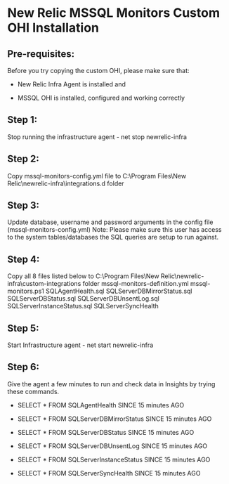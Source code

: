# New Relic MSSQL Monitors Custom OHI Installation

## Pre-requisites:

Before you try copying the custom OHI, please make sure that:

* New Relic Infra Agent is installed and

* MSSQL OHI is installed, configured and working correctly

## Step 1:

Stop running the infrastructure agent - net stop newrelic-infra

## Step 2:

Copy mssql-monitors-config.yml file to C:\Program Files\New Relic\newrelic-infra\integrations.d folder

## Step 3:

Update database, username and password arguments in the config file (mssql-monitors-config.yml)
Note: Please make sure this user has access to the system tables/databases the SQL queries are setup to run against.

## Step 4:

Copy all 8 files listed below to C:\Program Files\New Relic\newrelic-infra\custom-integrations folder
mssql-monitors-definition.yml
mssql-monitors.ps1
SQLAgentHealth.sql
SQLServerDBMirrorStatus.sql
SQLServerDBStatus.sql
SQLServerDBUnsentLog.sql
SQLServerInstanceStatus.sql
SQLServerSyncHealth

## Step 5:

Start Infrastructure agent - net start newrelic-infra

## Step 6:

Give the agent a few minutes to run and check data in Insights by trying these commands.

* SELECT * FROM SQLAgentHealth SINCE 15 minutes AGO

* SELECT * FROM SQLServerDBMirrorStatus SINCE 15 minutes AGO

* SELECT * FROM SQLServerDBStatus SINCE 15 minutes AGO

* SELECT * FROM SQLServerDBUnsentLog SINCE 15 minutes AGO

* SELECT * FROM SQLServerInstanceStatus SINCE 15 minutes AGO

* SELECT * FROM SQLServerSyncHealth SINCE 15 minutes AGO

